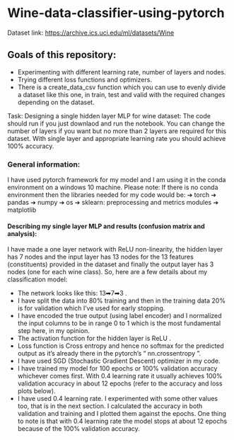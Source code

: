 # Wine-data-classifier-using-pytorch 
Dataset link: https://archive.ics.uci.edu/ml/datasets/Wine
## Goals of this repository:

- Experimenting with different learning rate, number of layers and nodes.
- Trying different loss functions and optimizers.
- There is a create_data_csv function which you can use to evenly divide a dataset like this one, in train, test and valid with the required changes depending on the dataset.

Task: Designing a single hidden layer MLP for wine dataset: The code should run if you just downlaod and run the notebook. You can change the number of layers if you want but no more than 2 layers are required for this dataset. With single layer and appropriate learning rate you should achieve 100% accuracy.
### General information:
I have used pytorch framework for my model and I am using it in the conda environment on
a windows 10 machine.
Please note: If there is no conda environment then the libraries needed for my code would
be:
➔ torch
➔ pandas
➔ numpy
➔ os
➔ sklearn: preprocessing and metrics modules
➔ matplotlib

#### Describing my single layer MLP and results (confusion matrix and analysis):

I have made a one layer network with ReLU non-linearity, the hidden layer has 7
nodes and the input layer has 13 nodes for the 13 features (constituents) provided in
the dataset and finally the output layer has 3 nodes (one for each wine class).
So, here are a few details about my classification model:
* The network looks like this: 13➡7➡3 .
* I have split the data into 80% training and then in the training data 20% is
for validation which I’ve used for early stopping.
* I have encoded the true output (using label encoder) and I normalized
the input columns to be in range 0 to 1 which is the most fundamental
step here, in my opinion.
* The activation function for the hidden layer is ReLU .
* Loss function is Cross entropy and hence no softmax for the predicted
output as it’s already there in the pytorch’s “ nn.crossentropy ”.
* I have used SGD (Stochastic Gradient Descent) optimizer in my code.
* I have trained my model for 100 epochs or 100% validation accuracy
whichever comes first. With 0.4 learning rate it usually achieves 100%
validation accuracy in about 12 epochs (refer to the accuracy and loss plots
below).
* I have used 0.4 learning rate. I experimented with some other values too, that
is in the next section.
I calculated the accuracy in both validation and training and I plotted them against the
epochs. One thing to note is that with 0.4 learning rate the model stops at about 12 epochs
because of the 100% validation accuracy.
